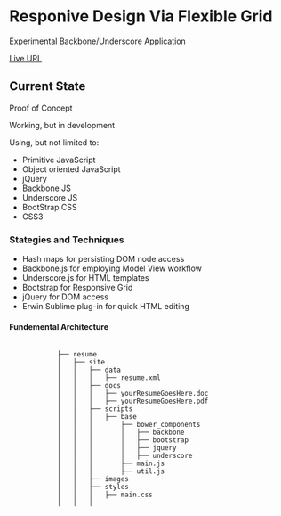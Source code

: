 <h1>Responive Design Via Flexible Grid</h1> 
<p>Experimental Backbone/Underscore Application</p>
<p><a href="http://jvmqueue.com/backbone/site/">Live URL</a></p>
<h2>Current State</h2>
<p>Proof of Concept</p>
<p>Working, but in development</p>
<p>Using, but not limited to:</p>
<ul>
	<li>Primitive JavaScript</li>
	<li>Object oriented JavaScript</li>
	<li>jQuery</li>
	<li>Backbone JS</li>	
	<li>Underscore JS</li>	
	<li>BootStrap CSS</li>	
	<li>CSS3</li>	
</ul>
<h3>Stategies and Techniques</h3>
<ul>
	<li>Hash maps for persisting DOM node access</li>
	<li>Backbone.js for employing Model View workflow</li>
	<li>Underscore.js for HTML templates</li>
	<li>Bootstrap for Responsive Grid</li>
	<li>jQuery for DOM access</li>
	<li>Erwin Sublime plug-in for quick HTML editing</li>
</ul>
</ul>
<h4>Fundemental Architecture</h4>
<div>
	<pre>
		<code>
			├── resume
			│   ├── site
			│   │	├── data   
			│   │   │	├── resume.xml
			│   │	├── docs   
			│   │   │	├── yourResumeGoesHere.doc
			│   │   │	├── yourResumeGoesHere.pdf
			│   │	├── scripts   
			│   │   │	├── base
			│   │   │		├── bower_components
			│   │   │		│	├── backbone			
			│   │   │		│	├── bootstrap
			│   │   │		│	├── jquery
			│   │   │		│	├── underscore
			│   │   │		├── main.js
			│   │   │		├── util.js
			│   │	├── images
			│   │	├── styles	
			│   │   │	├── main.css					   
			│   │   │
		</code>
	</pre>
</div>


 

 

